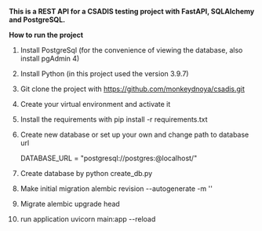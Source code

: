 **This is a REST API for a CSADIS testing project with FastAPI, SQLAlchemy and PostgreSQL.**

**How to run the project**

1. Install PostgreSql (for the convenience of viewing the database, also install pgAdmin 4)
2. Install Python (in this project used the version 3.9.7)
3. Git clone the project with https://github.com/monkeydnoya/csadis.git
4. Create your virtual environment and activate it
5. Install the requirements with pip install -r requirements.txt
6. Create new database or set up your own and change path to database url

   DATABASE_URL = "postgresql://postgres:<password>@localhost/<database name>"

7. Create database by python create_db.py
8. Make initial migration alembic revision --autogenerate -m '<migration name>'
9. Migrate alembic upgrade head
10. run application uvicorn main:app --reload

